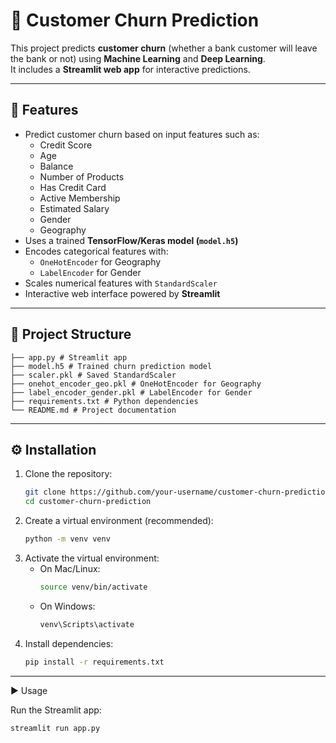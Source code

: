 # 🏦 Customer Churn Prediction

This project predicts **customer churn** (whether a bank customer will leave the bank or not) using **Machine Learning** and **Deep Learning**.  
It includes a **Streamlit web app** for interactive predictions.

---

## 🚀 Features

- Predict customer churn based on input features such as:
  - Credit Score
  - Age
  - Balance
  - Number of Products
  - Has Credit Card
  - Active Membership
  - Estimated Salary
  - Gender
  - Geography
- Uses a trained **TensorFlow/Keras model (`model.h5`)**
- Encodes categorical features with:
  - `OneHotEncoder` for Geography
  - `LabelEncoder` for Gender
- Scales numerical features with `StandardScaler`
- Interactive web interface powered by **Streamlit**

---

## 📂 Project Structure
```
├── app.py # Streamlit app
├── model.h5 # Trained churn prediction model
├── scaler.pkl # Saved StandardScaler
├── onehot_encoder_geo.pkl # OneHotEncoder for Geography
├── label_encoder_gender.pkl # LabelEncoder for Gender
├── requirements.txt # Python dependencies
└── README.md # Project documentation

```
---

## ⚙️ Installation

1. Clone the repository:
   ```bash
   git clone https://github.com/your-username/customer-churn-prediction.git
   cd customer-churn-prediction
   ```
2. Create a virtual environment (recommended):
     ```bash
     python -m venv venv
     ```
3. Activate the virtual environment:
   - On Mac/Linux:
      ```bash
      source venv/bin/activate
      ```
   - On Windows:
      ```bash
      venv\Scripts\activate
      ```
4. Install dependencies:
     ```bash
     pip install -r requirements.txt
     ```
--- 

▶️ Usage

Run the Streamlit app:
   ```bash
   streamlit run app.py
   ```
 
